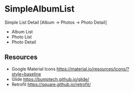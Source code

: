 # SimpleAlbumList
Simple List Detail [Album -> Photos -> Photo Detail]
- Album List
- Photo List
- Photo Detail

## Resources
- Google Material Icons
 https://material.io/resources/icons/?style=baseline 
- Glide
https://bumptech.github.io/glide/
- Retrofit
https://square.github.io/retrofit/

